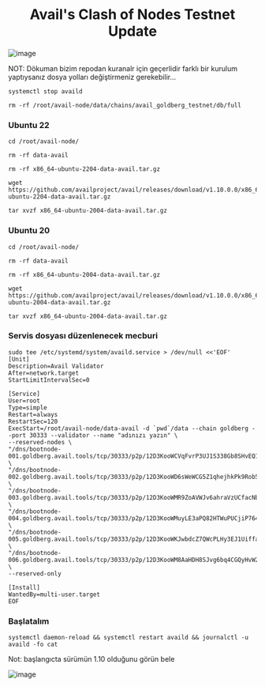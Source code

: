 # <h1 align="center">Avail's Clash of Nodes Testnet Update</h1>

![image](https://github.com/molla202/Avail/assets/91562185/a6461113-7737-40a0-9d2a-3049a7097663)

NOT: Dökuman bizim repodan kuranalr için geçerlidir farklı bir kurulum yaptıysanız dosya yolları değiştirmeniz gerekebilir...

```
systemctl stop availd
```
```
rm -rf /root/avail-node/data/chains/avail_goldberg_testnet/db/full
```
### Ubuntu 22
```
cd /root/avail-node/
```
```
rm -rf data-avail
```
```
rm -rf x86_64-ubuntu-2204-data-avail.tar.gz
```
```
wget https://github.com/availproject/avail/releases/download/v1.10.0.0/x86_64-ubuntu-2204-data-avail.tar.gz
```
```
tar xvzf x86_64-ubuntu-2004-data-avail.tar.gz
```
### Ubuntu 20
```
cd /root/avail-node/
```
```
rm -rf data-avail
```
```
rm -rf x86_64-ubuntu-2004-data-avail.tar.gz
```
```
wget https://github.com/availproject/avail/releases/download/v1.10.0.0/x86_64-ubuntu-2004-data-avail.tar.gz
```
```
tar xvzf x86_64-ubuntu-2004-data-avail.tar.gz
```
### Servis dosyası düzenlenecek mecburi
```
sudo tee /etc/systemd/system/availd.service > /dev/null <<'EOF'
[Unit]
Description=Avail Validator
After=network.target
StartLimitIntervalSec=0

[Service]
User=root
Type=simple
Restart=always
RestartSec=120
ExecStart=/root/avail-node/data-avail -d `pwd`/data --chain goldberg --port 30333 --validator --name "adınızı yazın" \
--reserved-nodes \
"/dns/bootnode-001.goldberg.avail.tools/tcp/30333/p2p/12D3KooWCVqFvrP3UJ1S338Gb8SHvEQ1xpENLb45Dbynk4hu1XGN" \
"/dns/bootnode-002.goldberg.avail.tools/tcp/30333/p2p/12D3KooWD6sWeWCG5Z1qhejhkPk9Rob5h75wYmPB6MUoPo7br58m" \
"/dns/bootnode-003.goldberg.avail.tools/tcp/30333/p2p/12D3KooWMR9ZoAVWJv6ahraVzUCfacNbFKk7ABoWxVL3fJ3XXGDw" \
"/dns/bootnode-004.goldberg.avail.tools/tcp/30333/p2p/12D3KooWMuyLE3aPQ82HTWuPUCjiP764ebQrZvGUzxrYGuXWZJZV" \
"/dns/bootnode-005.goldberg.avail.tools/tcp/30333/p2p/12D3KooWKJwbdcZ7QWcPLHy3EJ1UiffaLGnNBMffeK8AqRVWBZA1" \
"/dns/bootnode-006.goldberg.avail.tools/tcp/30333/p2p/12D3KooWM8AaHDH8SJvg6bq4CGQyHvW2LH7DCHbdv633dsrti7i5" \
--reserved-only

[Install]
WantedBy=multi-user.target
EOF
```
### Başlatalım
```
systemctl daemon-reload && systemctl restart availd && journalctl -u availd -fo cat
```

Not: başlangıcta sürümün 1.10 olduğunu görün bele

![image](https://github.com/Core-Node-Team/Testnet-TR/assets/91562185/b13effd8-6e23-4961-b726-8a7215df6cbe)



